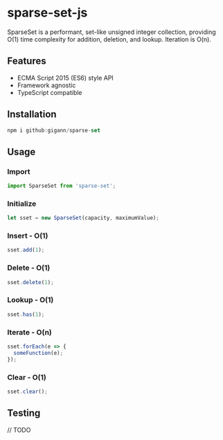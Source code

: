 # sparse-set-js

SparseSet is a performant, set-like unsigned integer collection, providing O(1) time complexity for addition, deletion, and lookup. Iteration is O(n).

## Features

- ECMA Script 2015 (ES6) style API
- Framework agnostic
- TypeScript compatible

## Installation

```js
npm i github:gigann/sparse-set
```

## Usage

### Import

```js
import SparseSet from 'sparse-set';
```

### Initialize

```js
let sset = new SparseSet(capacity, maximumValue);
```

### Insert - O(1)

```js
sset.add(1);
```

### Delete - O(1)

```js
sset.delete(1);
```

### Lookup - O(1)

```js
sset.has(1);
```

### Iterate - O(n)

```js
sset.forEach(e => {
  someFunction(e);
});
```

### Clear - O(1)

```js
sset.clear();
```

## Testing
// TODO
